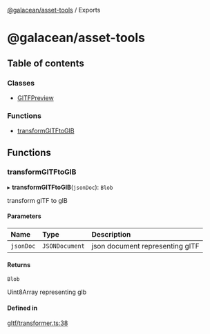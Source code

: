 [@galacean/asset-tools](README.md) / Exports

# @galacean/asset-tools

## Table of contents

### Classes

- [GlTFPreview](classes/GlTFPreview.md)

### Functions

- [transformGlTFtoGlB](modules.md#transformgltftoglb)

## Functions

### transformGlTFtoGlB

▸ **transformGlTFtoGlB**(`jsonDoc`): `Blob`

transform glTF to glB

#### Parameters

| Name | Type | Description |
| :------ | :------ | :------ |
| `jsonDoc` | `JSONDocument` | json document representing glTF |

#### Returns

`Blob`

Uint8Array representing glb

#### Defined in

[gltf/transformer.ts:38](https://github.com/ant-galaxy/antg-asset-tools/blob/ba75335/src/gltf/transformer.ts#L38)
